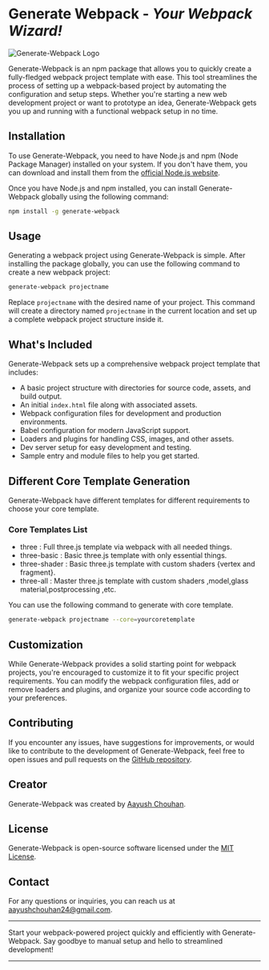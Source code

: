 # Generate Webpack - _Your Webpack Wizard!_

![Generate-Webpack Logo](https://cdn.jsdelivr.net/gh/aayushchouhan24/webpack-generator@master/logo-banner.png)

Generate-Webpack is an npm package that allows you to quickly create a fully-fledged webpack project template with ease. This tool streamlines the process of setting up a webpack-based project by automating the configuration and setup steps. Whether you're starting a new web development project or want to prototype an idea, Generate-Webpack gets you up and running with a functional webpack setup in no time.

## Installation

To use Generate-Webpack, you need to have Node.js and npm (Node Package Manager) installed on your system. If you don't have them, you can download and install them from the [official Node.js website](https://nodejs.org/).

Once you have Node.js and npm installed, you can install Generate-Webpack globally using the following command:

```bash
npm install -g generate-webpack
```

## Usage

Generating a webpack project using Generate-Webpack is simple. After installing the package globally, you can use the following command to create a new webpack project:

```bash
generate-webpack projectname
```

Replace `projectname` with the desired name of your project. This command will create a directory named `projectname` in the current location and set up a complete webpack project structure inside it.

## What's Included

Generate-Webpack sets up a comprehensive webpack project template that includes:

- A basic project structure with directories for source code, assets, and build output.
- An initial `index.html` file along with associated assets.
- Webpack configuration files for development and production environments.
- Babel configuration for modern JavaScript support.
- Loaders and plugins for handling CSS, images, and other assets.
- Dev server setup for easy development and testing.
- Sample entry and module files to help you get started.

## Different Core Template Generation

Generate-Webpack have different templates for different requirements to choose your core template.

### Core Templates List

- three : Full three.js template via webpack with all needed things.
- three-basic : Basic three.js template with only essential things.
- three-shader : Basic three.js template with custom shaders {vertex and fragment}.
- three-all : Master three.js template with custom shaders ,model,glass material,postprocessing ,etc.

You can use the following command to generate with core template.

```bash
generate-webpack projectname --core=yourcoretemplate
```

## Customization

While Generate-Webpack provides a solid starting point for webpack projects, you're encouraged to customize it to fit your specific project requirements. You can modify the webpack configuration files, add or remove loaders and plugins, and organize your source code according to your preferences.

## Contributing

If you encounter any issues, have suggestions for improvements, or would like to contribute to the development of Generate-Webpack, feel free to open issues and pull requests on the [GitHub repository](https://github.com/aayushchouhan24/generate-webpack).

## Creator

Generate-Webpack was created by [Aayush Chouhan](https://github.com/aayushchouhan24).

## License

Generate-Webpack is open-source software licensed under the [MIT License](https://opensource.org/licenses/MIT).

## Contact

For any questions or inquiries, you can reach us at <aayushchouhan24@gmail.com>.

---

Start your webpack-powered project quickly and efficiently with Generate-Webpack. Say goodbye to manual setup and hello to streamlined development!

---
